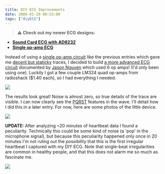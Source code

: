 ```yaml
---
title: DIY ECG Improvements
date: 2009-01-20 00:53:00
tags: ["diyECG"]
---
```




> **⚠️ Check out my newer ECG designs:** 
* [**Sound Card ECG with AD8232**](https://swharden.com/blog/2019-03-15-sound-card-ecg-with-ad8232/)
* [**Single op-amp ECG**](https://swharden.com/blog/2016-08-08-diy-ecg-with-1-op-amp/)

Instead of using a [single op-amp circuit](https://swharden.com/static/2009/01/14/opampecg.gif) like the previous entries which gave me [decent but staticky](https://swharden.com/blog/images/diy_ecg4.png) traces, I decided to build [a more advanced ECG circuit](http://www.eng.utah.edu/~jnguyen/ecg/bigsch.gif) documented by [Jason Nguyen](http://www.eng.utah.edu/~jnguyen/ecg/ecg_index.html) which used 6 op amps! (I'd only been using one). Luckily I got a few couple LM324 quad op-amps from radioshack ($1.40 each), so I had everything I needed.

<div class="text-center img-border">

![](https://swharden.com/static/2009/01/20/08-01-19-410.jpg)

</div>

The results look great! Noise is almost zero, so true details of the trace are visible. I can now clearly see the [PQRST](http://www.vanth.org/vibes/images/normalECG2.PNG) features in the wave. I'll detail how I did this in a later entry. For now, here are some photos of the little device.

<div class="text-center">

![](https://swharden.com/static/2009/01/20/nicetwopng.png)

</div>

__UPDATE:__ After analyzing ~20 minutes of heartbeat data I found a peculiarity. Technically this could be some kind of noise (a 'pop' in the microphone signal), but because this peculiarity happened only once in 20 minutes I'm not ruling out the possibility that this is the first irregular heartbeat I captured with my DIY ECG. Note that single-beat irregularities are common in healthy people, and that this does not alarm me so much as fascinate me.

<div class="text-center">

![](https://swharden.com/static/2009/01/20/murm2.png)

</div>


